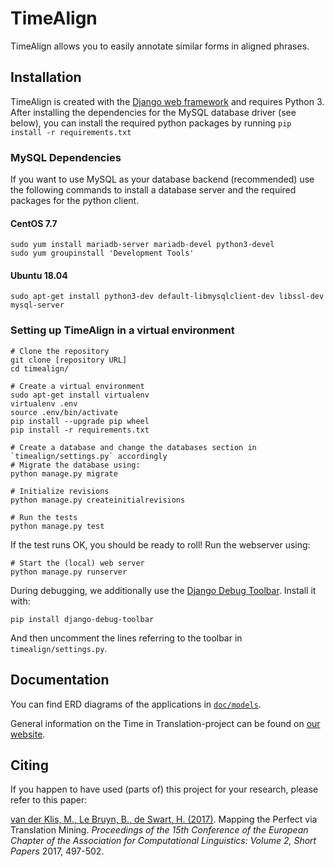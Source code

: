 # TimeAlign

TimeAlign allows you to easily annotate similar forms in aligned phrases.

## Installation

TimeAlign is created with the [Django web framework](https://www.djangoproject.com/) and requires Python 3.
After installing the dependencies for the MySQL database driver (see below), you can install the required python packages by running `pip install -r requirements.txt`

### MySQL Dependencies
If you want to use MySQL as your database backend (recommended) use the following commands to install a database server and the required packages for the python client.

#### CentOS 7.7
    sudo yum install mariadb-server mariadb-devel python3-devel
    sudo yum groupinstall 'Development Tools'

#### Ubuntu 18.04
    sudo apt-get install python3-dev default-libmysqlclient-dev libssl-dev mysql-server

### Setting up TimeAlign in a virtual environment
    # Clone the repository
    git clone [repository URL]
    cd timealign/

    # Create a virtual environment
    sudo apt-get install virtualenv
    virtualenv .env
    source .env/bin/activate
    pip install --upgrade pip wheel
    pip install -r requirements.txt

    # Create a database and change the databases section in `timealign/settings.py` accordingly
    # Migrate the database using:
    python manage.py migrate

    # Initialize revisions
    python manage.py createinitialrevisions

    # Run the tests
    python manage.py test

If the test runs OK, you should be ready to roll! Run the webserver using:

    # Start the (local) web server
    python manage.py runserver

During debugging, we additionally use the [Django Debug Toolbar](https://django-debug-toolbar.readthedocs.io/). Install it with:

    pip install django-debug-toolbar

And then uncomment the lines referring to the toolbar in `timealign/settings.py`.

## Documentation

You can find ERD diagrams of the applications in [`doc/models`](doc/models/README.md).

General information on the Time in Translation-project can be found on [our website](https://time-in-translation.hum.uu.nl/).

## Citing

If you happen to have used (parts of) this project for your research, please refer to this paper:

[van der Klis, M., Le Bruyn, B., de Swart, H. (2017)](http://www.aclweb.org/anthology/E17-2080). Mapping the Perfect via Translation Mining. *Proceedings of the 15th Conference of the European Chapter of the Association for Computational Linguistics: Volume 2, Short Papers* 2017, 497-502.
